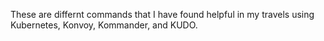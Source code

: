 These are differnt commands that I have found helpful in my travels using Kubernetes, Konvoy, Kommander, and KUDO.
